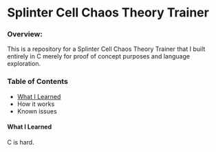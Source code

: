 # Splinter Cell Chaos Theory Trainer
  
### Overview:
This is a repository for a Splinter Cell Chaos Theory Trainer that I built entirely in C merely for proof of concept purposes and language exploration.  
### Table of Contents
  - [What I Learned](#What_I_Learned)
  - How it works
  - Known issues
  
  
  
#### What I Learned
C is hard.
